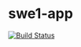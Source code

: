 # swe1-app
[![Build Status](https://travis-ci.org/fayed-gaya/swe1-app.png?branch=master)](https://travis-ci.org/Fayed-Gaya/swe1-app)
